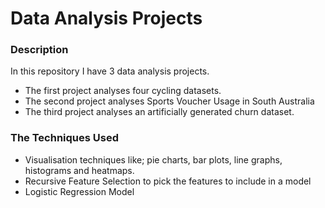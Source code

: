 #  Data Analysis Projects

### Description
In this repository I have 3 data analysis projects.
- The first project analyses four cycling datasets.
- The second project analyses Sports Voucher Usage in South Australia
- The third project analyses an artificially generated churn dataset.

### The Techniques Used
- Visualisation techniques like; pie charts, bar plots, line graphs, histograms and heatmaps.
- Recursive Feature Selection to pick the features to include in a model
- Logistic Regression Model
